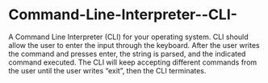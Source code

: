 # Command-Line-Interpreter--CLI-
 A Command Line Interpreter (CLI) for your operating system.
CLI should allow the user to enter the input through the keyboard. After the user writes the command and presses enter, the string is parsed, and the indicated command executed.
The CLI will keep accepting different commands from the user until the user writes “exit”, then the CLI terminates.